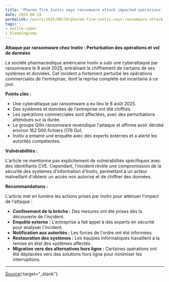 ```yaml
---
title: 'Pharma firm Inotiv says ransomware attack impacted operations'
date: 2025-08-19
permalink: /posts/2025/08/19/pharma-firm-inotiv-says-ransomware-attack-impacted-operations/
tags:
- veille-cyber
- bleepingcomp
---
```

**Attaque par ransomware chez Inotiv : Perturbation des opérations et vol de données**

La société pharmaceutique américaine Inotiv a subi une cyberattaque par ransomware le 8 août 2025, entraînant le chiffrement de certains de ses systèmes et données. Cet incident a fortement perturbé les opérations commerciales de l'entreprise, dont la reprise complète est incertaine à ce jour.

**Points clés :**

*   Une cyberattaque par ransomware a eu lieu le 8 août 2025.
*   Des systèmes et données de l'entreprise ont été chiffrés.
*   Les opérations commerciales sont affectées, avec des perturbations attendues sur la durée.
*   Le groupe Qilin ransomware revendique l'attaque et affirme avoir dérobé environ 162 000 fichiers (176 Go).
*   Inotiv a entamé une enquête avec des experts externes et a alerté les autorités compétentes.

**Vulnérabilités :**

L'article ne mentionne pas explicitement de vulnérabilités spécifiques avec des identifiants CVE. Cependant, l'incident révèle une compromission de la sécurité des systèmes d'information d'Inotiv, permettant à un acteur malveillant d'obtenir un accès non autorisé et de chiffrer des données.

**Recommandations :**

L'article met en lumière les actions prises par Inotiv pour atténuer l'impact de l'attaque :

*   **Confinement de la brèche :** Des mesures ont été prises dès la découverte de l'incident.
*   **Enquête externe :** L'entreprise a fait appel à des experts en sécurité pour analyser l'incident.
*   **Notification aux autorités :** Les forces de l'ordre ont été informées.
*   **Restauration des systèmes :** Les équipes informatiques travaillent à la remise en état des systèmes affectés.
*   **Migration vers des alternatives hors ligne :** Certaines opérations ont été déplacées vers des solutions hors ligne pour minimiser les interruptions.

---
[Source](https://www.bleepingcomputer.com/news/security/pharma-firm-inotiv-says-ransomware-attack-impacted-operations/){:target="_blank"}

